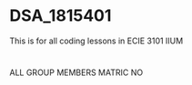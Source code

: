 # DSA_1815401
This is for all coding lessons in ECIE 3101 IIUM

# <Group Number> <Course Code> <Section No> <Semester No> <Session No>

ALL GROUP MEMBERS
MATRIC NO
